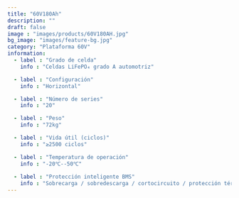 ```yaml
---
title: "60V180Ah"
description: ""
draft: false
image : "images/products/60V180AH.jpg"
bg_image: "images/feature-bg.jpg"
category: "Plataforma 60V"
information:
  - label : "Grado de celda"
    info : "Celdas LiFePO₄ grado A automotriz"

  - label : "Configuración"
    info : "Horizontal"

  - label : "Número de series"
    info : "20"

  - label : "Peso"
    info : "72kg"

  - label : "Vida útil (ciclos)"
    info : "≥2500 ciclos"

  - label : "Temperatura de operación"
    info : "-20℃--50℃"
    
  - label : "Protección inteligente BMS"
    info : "Sobrecarga / sobredescarga / cortocircuito / protección térmica"
---
```

